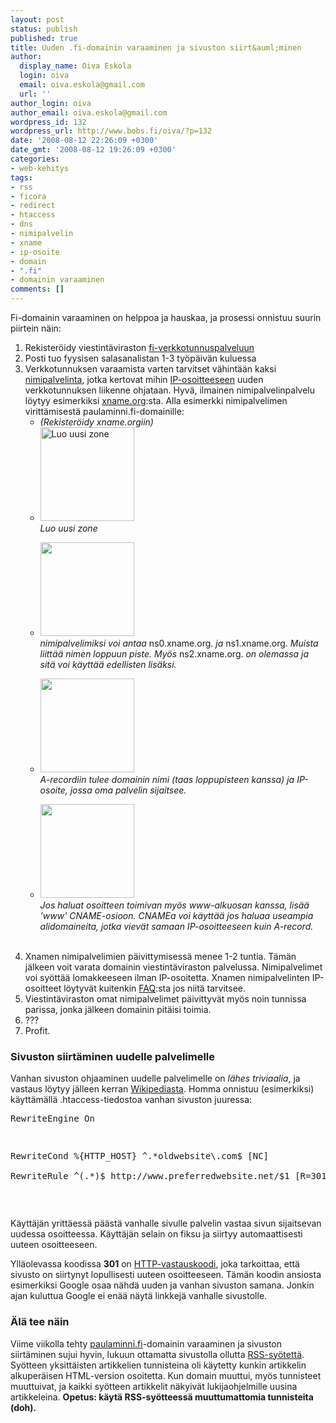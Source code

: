 ```yaml
---
layout: post
status: publish
published: true
title: Uuden .fi-domainin varaaminen ja sivuston siirt&auml;minen
author:
  display_name: Oiva Eskola
  login: oiva
  email: oiva.eskola@gmail.com
  url: ''
author_login: oiva
author_email: oiva.eskola@gmail.com
wordpress_id: 132
wordpress_url: http://www.bobs.fi/oiva/?p=132
date: '2008-08-12 22:26:09 +0300'
date_gmt: '2008-08-12 19:26:09 +0300'
categories:
- web-kehitys
tags:
- rss
- ficora
- redirect
- htaccess
- dns
- nimipalvelin
- xname
- ip-osoite
- domain
- ".fi"
- domainin varaaminen
comments: []
---
```

<p>Fi-domainin varaaminen on helppoa ja hauskaa, ja prosessi onnistuu suurin piirtein n&auml;in:</p>
<ol>
<li>Rekister&ouml;idy viestint&auml;viraston <a title="viestint&auml;virasto: fi-verkkotunnuspalvelu" href="https://domain.ficora.fi/fiDomain/aca.aspx">fi-verkkotunnuspalveluun</a></li>
<li>Posti tuo fyysisen salasanalistan 1-3 ty&ouml;p&auml;iv&auml;n kuluessa</li>
<li>Verkkotunnuksen varaamista varten tarvitset v&auml;hint&auml;&auml;n kaksi <a title="Wikipedia: DNS" href="http://fi.wikipedia.org/wiki/DNS">nimipalvelinta</a>, jotka kertovat mihin <a title="Wikipedia: IP-osoite" href="http://fi.wikipedia.org/wiki/IP-osoite">IP-osoitteeseen</a> uuden verkkotunnuksen liikenne ohjataan. Hyv&auml;, ilmainen nimipalvelinpalvelu l&ouml;ytyy esimerkiksi <a href="http://xname.org">xname.org</a>:sta. Alla esimerkki nimipalvelimen viritt&auml;misest&auml; paulaminni.fi-domainille:
<ul>
<li><em>(Rekister&ouml;idy xname.orgiin)</em></li>
<li><a href="http://www.bobs.fi/oiva/wp-content/uploads/2008/08/xname1.png"><img class="alignnone size-thumbnail wp-image-133" title="klikkaa suuremmaksi" src="http://www.bobs.fi/oiva/wp-content/uploads/2008/08/xname1-150x150.png" alt="Luo uusi zone" width="150" height="150" /></a><br />
<em>Luo uusi zone</em></li></p>
<li><a href="http://www.bobs.fi/oiva/wp-content/uploads/2008/08/xname2.png"><img class="alignnone size-thumbnail wp-image-134" title="klikkaa suuremmaksi" src="http://www.bobs.fi/oiva/wp-content/uploads/2008/08/xname2-150x150.png" alt="" width="150" height="150" /></a><br />
<em>nimipalvelimiksi voi antaa </em>ns0.xname.org.<em> ja </em>ns1.xname.org.<em> Muista liitt&auml;&auml; nimen loppuun piste. My&ouml;s </em>ns2.xname.org.<em> on olemassa ja sit&auml; voi k&auml;ytt&auml;&auml; edellisten lis&auml;ksi.</em></li></p>
<li><a href="http://www.bobs.fi/oiva/wp-content/uploads/2008/08/xname3.png"><img class="alignnone size-thumbnail wp-image-135" title="klikkaa suuremmaksi" src="http://www.bobs.fi/oiva/wp-content/uploads/2008/08/xname3-150x150.png" alt="" width="150" height="150" /></a><br />
<em>A-recordiin tulee domainin nimi (taas loppupisteen kanssa) ja IP-osoite, jossa oma palvelin sijaitsee.<br />
</em></li></p>
<li><a href="http://www.bobs.fi/oiva/wp-content/uploads/2008/08/xname4.png"><img class="alignnone size-thumbnail wp-image-136" title="klikkaa suuremmaksi" src="http://www.bobs.fi/oiva/wp-content/uploads/2008/08/xname4-150x150.png" alt="" width="150" height="150" /></a><br />
<em>Jos haluat osoitteen toimivan my&ouml;s www-alkuosan kanssa, lis&auml;&auml; 'www' CNAME-osioon. CNAMEa voi k&auml;ytt&auml;&auml; jos haluaa useampia alidomaineita, jotka viev&auml;t samaan IP-osoitteeseen kuin A-record.</em></li>
</ul><br />
</li></p>
<li>Xnamen nimipalvelimien p&auml;ivittymisess&auml; menee 1-2 tuntia. T&auml;m&auml;n j&auml;lkeen voit varata domainin viestint&auml;viraston palvelussa. Nimipalvelimet voi sy&ouml;tt&auml;&auml; lomakkeeseen ilman IP-osoitetta. Xnamen nimipalvelinten IP-osoitteet l&ouml;ytyv&auml;t kuitenkin <a title="xname: What Name Server is serving my zone?" href="https://www.xname.org/faq.php#item3">FAQ</a>:sta jos niit&auml; tarvitsee.</li>
<li>Viestint&auml;viraston omat nimipalvelimet p&auml;ivittyv&auml;t my&ouml;s noin tunnissa parissa, jonka j&auml;lkeen domainin pit&auml;isi toimia.</li>
<li>???</li>
<li>Profit.</li>
</ol></p>
<h3>Sivuston siirt&auml;minen uudelle palvelimelle</h3>
<p>Vanhan sivuston ohjaaminen uudelle palvelimelle on <em>l&auml;hes triviaalia</em>, ja vastaus l&ouml;ytyy j&auml;lleen kerran <a title="Wikipedia: URL redirection: using .htaccess for redirection (eng)" href="http://en.wikipedia.org/wiki/URL_redirection#Using_.htaccess_for_Redirection">Wikipediasta</a>. Homma onnistuu (esimerkiksi) k&auml;ytt&auml;m&auml;ll&auml; .htaccess-tiedostoa vanhan sivuston juuressa:</p>
<pre>RewriteEngine On</p>
<p>RewriteCond %{HTTP_HOST} ^.*oldwebsite\.com$ [NC]<br />
RewriteRule ^(.*)$ http://www.preferredwebsite.net/$1 [R=301,L]</pre><br />
<p>K&auml;ytt&auml;j&auml;n yritt&auml;ess&auml; p&auml;&auml;st&auml; vanhalle sivulle palvelin vastaa sivun sijaitsevan uudessa osoitteessa. K&auml;ytt&auml;j&auml;n selain on fiksu ja siirtyy automaattisesti uuteen osoitteeseen.</p>
<p>Yll&auml;olevassa koodissa <strong>301</strong> on <a title="Wikipedia: http vastauskoodit" href="http://fi.wikipedia.org/wiki/Http#Vastauskoodit">HTTP-vastauskoodi</a>, joka tarkoittaa, ett&auml; sivusto on siirtynyt lopullisesti uuteen osoitteeseen. T&auml;m&auml;n koodin ansiosta esimerkiksi Google osaa n&auml;hd&auml; uuden ja vanhan sivuston samana. Jonkin ajan kuluttua Google ei en&auml;&auml; n&auml;yt&auml; linkkej&auml; vanhalle sivustolle.</p>
<h3>&Auml;l&auml; tee n&auml;in</h3>
Viime viikolla tehty <a title="Paula Minni" href="http://www.paulaminni.fi">paulaminni.fi</a>-domainin varaaminen ja sivuston siirt&auml;minen sujui hyvin, lukuun ottamatta sivustolla ollutta <a title="Oivallisia juttuja: sy&ouml;tteiden tekeminen on helppoa ja hauskaa" href="http://www.bobs.fi/oiva/2008/05/14/syotteiden-tekeminen-on-helppoa-ja-hauskaa/">RSS-sy&ouml;tett&auml;</a>. Sy&ouml;tteen yksitt&auml;isten artikkelien tunnisteina oli k&auml;ytetty kunkin artikkelin alkuper&auml;isen HTML-version osoitetta. Kun domain muuttui, my&ouml;s tunnisteet muuttuivat, ja kaikki sy&ouml;tteen artikkelit n&auml;kyiv&auml;t lukijaohjelmille uusina artikkeleina. <strong>Opetus: k&auml;yt&auml; RSS-sy&ouml;tteess&auml; muuttumattomia tunnisteita (doh).<br />
</strong></p>
